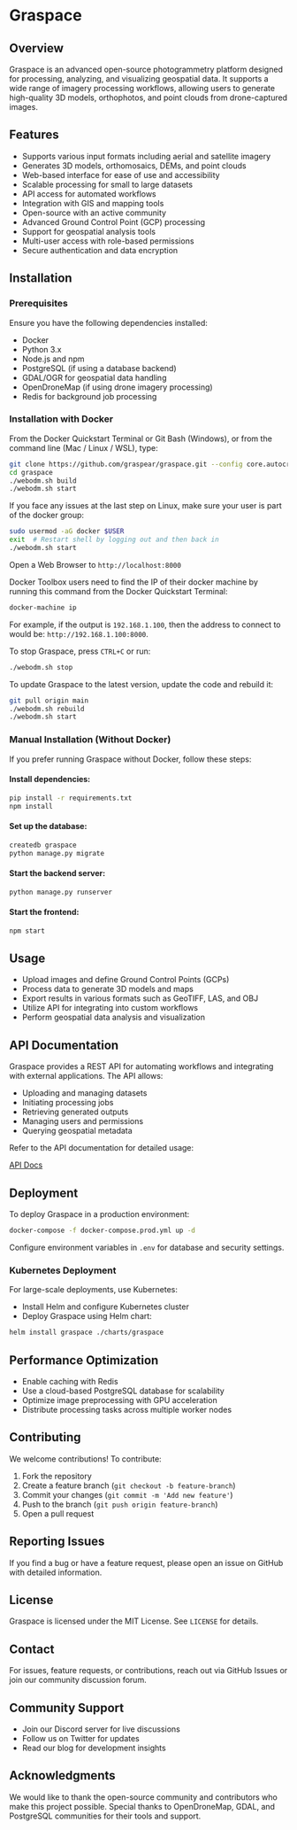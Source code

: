 # Graspace

## Overview

Graspace is an advanced open-source photogrammetry platform designed for processing, analyzing, and visualizing geospatial data. It supports a wide range of imagery processing workflows, allowing users to generate high-quality 3D models, orthophotos, and point clouds from drone-captured images.

## Features

- Supports various input formats including aerial and satellite imagery
- Generates 3D models, orthomosaics, DEMs, and point clouds
- Web-based interface for ease of use and accessibility
- Scalable processing for small to large datasets
- API access for automated workflows
- Integration with GIS and mapping tools
- Open-source with an active community
- Advanced Ground Control Point (GCP) processing
- Support for geospatial analysis tools
- Multi-user access with role-based permissions
- Secure authentication and data encryption

## Installation

### Prerequisites

Ensure you have the following dependencies installed:

- Docker
- Python 3.x
- Node.js and npm
- PostgreSQL (if using a database backend)
- GDAL/OGR for geospatial data handling
- OpenDroneMap (if using drone imagery processing)
- Redis for background job processing

### Installation with Docker

From the Docker Quickstart Terminal or Git Bash (Windows), or from the command line (Mac / Linux / WSL), type:

```sh
git clone https://github.com/graspear/graspace.git --config core.autocrlf=input --depth 1
cd graspace
./webodm.sh build
./webodm.sh start
```

If you face any issues at the last step on Linux, make sure your user is part of the docker group:

```sh
sudo usermod -aG docker $USER
exit  # Restart shell by logging out and then back in
./webodm.sh start
```

Open a Web Browser to `http://localhost:8000`

Docker Toolbox users need to find the IP of their docker machine by running this command from the Docker Quickstart Terminal:

```sh
docker-machine ip
```

For example, if the output is `192.168.1.100`, then the address to connect to would be: `http://192.168.1.100:8000`.

To stop Graspace, press `CTRL+C` or run:

```sh
./webodm.sh stop
```

To update Graspace to the latest version, update the code and rebuild it:

```sh
git pull origin main
./webodm.sh rebuild
./webodm.sh start
```

### Manual Installation (Without Docker)

If you prefer running Graspace without Docker, follow these steps:

#### Install dependencies:

```sh
pip install -r requirements.txt
npm install
```

#### Set up the database:

```sh
createdb graspace
python manage.py migrate
```

#### Start the backend server:

```sh
python manage.py runserver
```

#### Start the frontend:

```sh
npm start
```

## Usage

- Upload images and define Ground Control Points (GCPs)
- Process data to generate 3D models and maps
- Export results in various formats such as GeoTIFF, LAS, and OBJ
- Utilize API for integrating into custom workflows
- Perform geospatial data analysis and visualization

## API Documentation

Graspace provides a REST API for automating workflows and integrating with external applications. The API allows:

- Uploading and managing datasets
- Initiating processing jobs
- Retrieving generated outputs
- Managing users and permissions
- Querying geospatial metadata

Refer to the API documentation for detailed usage:

[API Docs](http://localhost:8000/api/docs)

## Deployment

To deploy Graspace in a production environment:

```sh
docker-compose -f docker-compose.prod.yml up -d
```

Configure environment variables in `.env` for database and security settings.

### Kubernetes Deployment

For large-scale deployments, use Kubernetes:

- Install Helm and configure Kubernetes cluster
- Deploy Graspace using Helm chart:

```sh
helm install graspace ./charts/graspace
```

## Performance Optimization

- Enable caching with Redis
- Use a cloud-based PostgreSQL database for scalability
- Optimize image preprocessing with GPU acceleration
- Distribute processing tasks across multiple worker nodes

## Contributing

We welcome contributions! To contribute:

1. Fork the repository
2. Create a feature branch (`git checkout -b feature-branch`)
3. Commit your changes (`git commit -m 'Add new feature'`)
4. Push to the branch (`git push origin feature-branch`)
5. Open a pull request

## Reporting Issues

If you find a bug or have a feature request, please open an issue on GitHub with detailed information.

## License

Graspace is licensed under the MIT License. See `LICENSE` for details.

## Contact

For issues, feature requests, or contributions, reach out via GitHub Issues or join our community discussion forum.

## Community Support

- Join our Discord server for live discussions
- Follow us on Twitter for updates
- Read our blog for development insights

## Acknowledgments

We would like to thank the open-source community and contributors who make this project possible. Special thanks to OpenDroneMap, GDAL, and PostgreSQL communities for their tools and support.

